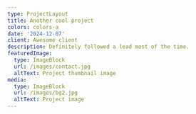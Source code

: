 ```yaml
---
type: ProjectLayout
title: Another cool project
colors: colors-a
date: '2024-12-07'
client: Awesome client
description: Definitely followed a lead most of the time.
featuredImage:
  type: ImageBlock
  url: /images/contact.jpg
  altText: Project thumbnail image
media:
  type: ImageBlock
  url: /images/bg2.jpg
  altText: Project image
---
```

